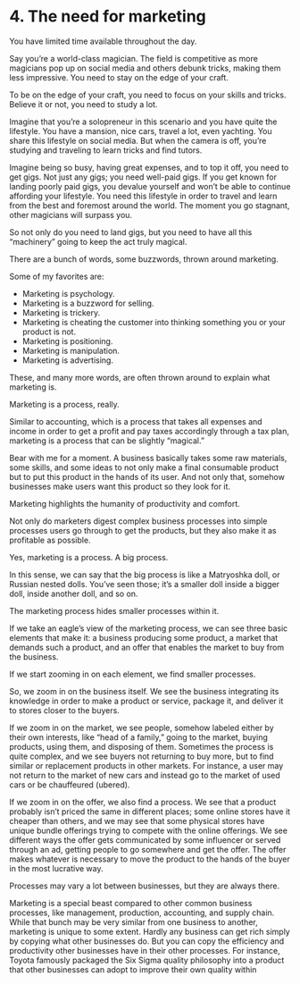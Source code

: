 # 4. The need for marketing

You have limited time available throughout the day.

Say you’re a world-class magician. The field is competitive as more magicians pop up on social media and others debunk tricks, making them less impressive. You need to stay on the edge of your craft.

To be on the edge of your craft, you need to focus on your skills and tricks. Believe it or not, you need to study a lot.

Imagine that you’re a solopreneur in this scenario and you have quite the lifestyle. You have a mansion, nice cars, travel a lot, even yachting. You share this lifestyle on social media. But when the camera is off, you’re studying and traveling to learn tricks and find tutors.

Imagine being so busy, having great expenses, and to top it off, you need to get gigs. Not just any gigs; you need well-paid gigs. If you get known for landing poorly paid gigs, you devalue yourself and won’t be able to continue affording your lifestyle. You need this lifestyle in order to travel and learn from the best and foremost around the world. The moment you go stagnant, other magicians will surpass you.

So not only do you need to land gigs, but you need to have all this “machinery” going to keep the act truly magical.

There are a bunch of words, some buzzwords, thrown around marketing.

Some of my favorites are:

- Marketing is psychology.
- Marketing is a buzzword for selling.
- Marketing is trickery.
- Marketing is cheating the customer into thinking something you or your product is not.
- Marketing is positioning.
- Marketing is manipulation.
- Marketing is advertising.

These, and many more words, are often thrown around to explain what marketing is.

Marketing is a process, really.

Similar to accounting, which is a process that takes all expenses and income in order to get a profit and pay taxes accordingly through a tax plan, marketing is a process that can be slightly “magical.”

Bear with me for a moment. A business basically takes some raw materials, some skills, and some ideas to not only make a final consumable product but to put this product in the hands of its user. And not only that, somehow businesses make users want this product so they look for it.

Marketing highlights the humanity of productivity and comfort.

Not only do marketers digest complex business processes into simple processes users go through to get the products, but they also make it as profitable as possible.

Yes, marketing is a process. A big process.

In this sense, we can say that the big process is like a Matryoshka doll, or Russian nested dolls. You’ve seen those; it’s a smaller doll inside a bigger doll, inside another doll, and so on.

The marketing process hides smaller processes within it.

If we take an eagle’s view of the marketing process, we can see three basic elements that make it: a business producing some product, a market that demands such a product, and an offer that enables the market to buy from the business.

If we start zooming in on each element, we find smaller processes.

So, we zoom in on the business itself. We see the business integrating its knowledge in order to make a product or service, package it, and deliver it to stores closer to the buyers.

If we zoom in on the market, we see people, somehow labeled either by their own interests, like “head of a family,” going to the market, buying products, using them, and disposing of them. Sometimes the process is quite complex, and we see buyers not returning to buy more, but to find similar or replacement products in other markets. For instance, a user may not return to the market of new cars and instead go to the market of used cars or be chauffeured (ubered).

If we zoom in on the offer, we also find a process. We see that a product probably isn’t priced the same in different places; some online stores have it cheaper than others, and we may see that some physical stores have unique bundle offerings trying to compete with the online offerings. We see different ways the offer gets communicated by some influencer or served through an ad, getting people to go somewhere and get the offer. The offer makes whatever is necessary to move the product to the hands of the buyer in the most lucrative way.

Processes may vary a lot between businesses, but they are always there.

Marketing is a special beast compared to other common business processes, like management, production, accounting, and supply chain. While that bunch may be very similar from one business to another, marketing is unique to some extent. Hardly any business can get rich simply by copying what other businesses do. But you can copy the efficiency and productivity other businesses have in their other processes. For instance, Toyota famously packaged the Six Sigma quality philosophy into a product that other businesses can adopt to improve their own quality within
